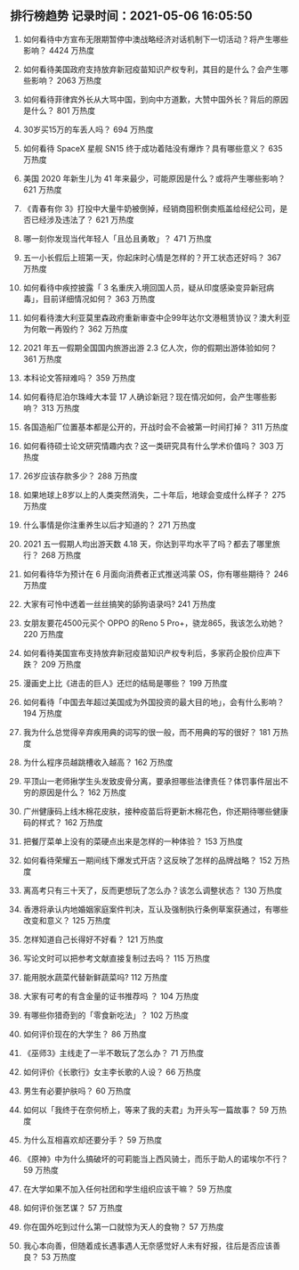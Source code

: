 
## 排行榜趋势 记录时间：2021-05-06 16:05:50
  
  1. 如何看待中方宣布无限期暂停中澳战略经济对话机制下一切活动？将产生哪些影响？ 4424 万热度
    
  2. 如何看待美国政府支持放弃新冠疫苗知识产权专利，其目的是什么？会产生哪些影响？ 2063 万热度
    
  3. 如何看待菲律宾外长从大骂中国，到向中方道歉，大赞中国外长？背后的原因是什么？ 801 万热度
    
  4. 30岁买15万的车丢人吗？ 694 万热度
    
  5. 如何看待 SpaceX 星舰 SN15 终于成功着陆没有爆炸？具有哪些意义？ 635 万热度
    
  6. 美国 2020 年新生儿为 41 年来最少，可能原因是什么？或将产生哪些影响？ 621 万热度
    
  7. 《青春有你 3》打投中大量牛奶被倒掉，经销商囤积倒卖瓶盖给经纪公司，是否已经涉及违法了？ 621 万热度
    
  8. 哪一刻你发现当代年轻人「且怂且勇敢」？ 471 万热度
    
  9. 五一小长假后上班第一天，你起床时心情是怎样的？开工状态还好吗？ 367 万热度
    
  10. 如何看待中疾控披露「 3 名重庆入境回国人员，疑从印度感染变异新冠病毒」，目前详细情况如何？ 363 万热度
    
  11. 如何看待澳大利亚莫里森政府重新审查中企99年达尔文港租赁协议？澳大利亚为何敢一再毁约？ 362 万热度
    
  12. 2021 年五一假期全国国内旅游出游 2.3 亿人次，你的假期出游体验如何？ 361 万热度
    
  13. 本科论文答辩难吗？ 359 万热度
    
  14. 如何看待尼泊尔珠峰大本营 17 人确诊新冠？现在情况如何，会产生哪些影响？ 313 万热度
    
  15. 各国造船厂位置基本都是公开的，开战时会不会被第一时间打掉？ 311 万热度
    
  16. 如何看待硕士论文研究情趣内衣？这一类研究具有什么学术价值吗？ 303 万热度
    
  17. 26岁应该存款多少？ 288 万热度
    
  18. 如果地球上8岁以上的人类突然消失，二十年后，地球会变成什么样子？ 275 万热度
    
  19. 什么事情是你注重养生以后才知道的？ 271 万热度
    
  20. 2021 五一假期人均出游天数 4.18 天，你达到平均水平了吗？都去了哪里旅行？ 268 万热度
    
  21. 如何看待华为预计在 6 月面向消费者正式推送鸿蒙 OS，你有哪些期待？ 246 万热度
    
  22. 大家有可怜中透着一丝丝搞笑的舔狗语录吗? 241 万热度
    
  23. 女朋友要花4500元买个 OPPO 的Reno 5 Pro+，骁龙865，我该怎么劝她？ 220 万热度
    
  24. 如何看待美国宣布支持放弃新冠疫苗知识产权专利后，多家药企股价应声下跌？ 209 万热度
    
  25. 漫画史上比《进击的巨人》还烂的结局是哪些？ 199 万热度
    
  26. 如何看待「中国去年超过美国成为外国投资的最大目的地」，会有什么影响？ 194 万热度
    
  27. 我为什么总觉得辛弃疾用典的词写的很一般，而不用典的写的很好？ 181 万热度
    
  28. 为什么程序员越跳槽收入越高？ 162 万热度
    
  29. 平顶山一老师揪学生头发致皮骨分离，要承担哪些法律责任？体罚事件层出不穷的原因是什么？ 162 万热度
    
  30. 广州健康码上线木棉花皮肤，接种疫苗后将更新木棉花色，你还期待哪些健康码的样式？ 162 万热度
    
  31. 把餐厅菜单上没有的菜硬点出来是怎样的一种体验？ 153 万热度
    
  32. 如何看待荣耀五一期间线下爆发式开店？这反映了怎样的品牌战略？ 152 万热度
    
  33. 离高考只有三十天了，反而更想玩了怎么办？该怎么调整状态？ 130 万热度
    
  34. 香港将承认内地婚姻家庭案件判决，互认及强制执行条例草案获通过，有哪些改变和意义？ 125 万热度
    
  35. 怎样知道自己长得好不好看？ 121 万热度
    
  36. 写论文时可以把参考文献直接复制过去吗？ 115 万热度
    
  37. 能用脱水蔬菜代替新鲜蔬菜吗? 112 万热度
    
  38. 大家有可考的有含金量的证书推荐吗 ？ 104 万热度
    
  39. 有哪些你猎奇到的「零食新吃法」？ 102 万热度
    
  40. 如何评价现在的大学生？ 86 万热度
    
  41. 《巫师3》主线走了一半不敢玩了怎么办？ 71 万热度
    
  42. 如何评价《长歌行》女主李长歌的人设？ 66 万热度
    
  43. 男生有必要护肤吗？ 60 万热度
    
  44. 如何以「我终于在奈何桥上，等来了我的夫君」为开头写一篇故事？ 59 万热度
    
  45. 为什么互相喜欢却还要分手？ 59 万热度
    
  46. 《原神》中为什么搞破坏的可莉能当上西风骑士，而乐于助人的诺埃尔不行？ 59 万热度
    
  47. 在大学如果不加入任何社团和学生组织应该干嘛？ 59 万热度
    
  48. 如何评价张艺谋？ 57 万热度
    
  49. 你在国外吃到过什么第一口就惊为天人的食物？ 57 万热度
    
  50. 我心本向善，但随着成长遇事遇人无奈感觉好人未有好报，往后是否应该善良？ 53 万热度
    